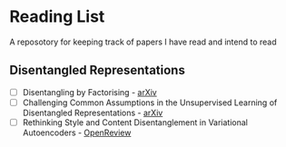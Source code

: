 # Reading List
A reposotory for keeping track of papers I have read and intend to read

## Disentangled Representations

- [ ] Disentangling by Factorising - [arXiv](https://arxiv.org/abs/1802.05983)
- [ ] Challenging Common Assumptions in the Unsupervised Learning of Disentangled Representations - [arXiv](https://arxiv.org/abs/1811.12359)
- [ ] Rethinking Style and Content Disentanglement in Variational Autoencoders - [OpenReview](https://openreview.net/forum?id=B1rQtwJDG)
